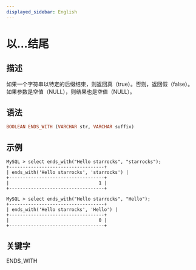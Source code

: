 ```yaml
---
displayed_sidebar: English
---
```


# 以...结尾

## 描述

如果一个字符串以特定的后缀结束，则返回真（true）。否则，返回假（false）。如果参数是空值（NULL），则结果也是空值（NULL）。

## 语法

```Haskell
BOOLEAN ENDS_WITH (VARCHAR str, VARCHAR suffix)
```

## 示例

```Plain
MySQL > select ends_with("Hello starrocks", "starrocks");
+-----------------------------------+
| ends_with('Hello starrocks', 'starrocks') |
+-----------------------------------+
|                                 1 |
+-----------------------------------+

MySQL > select ends_with("Hello starrocks", "Hello");
+-----------------------------------+
| ends_with('Hello starrocks', 'Hello') |
+-----------------------------------+
|                                 0 |
+-----------------------------------+
```

## 关键字

ENDS_WITH
